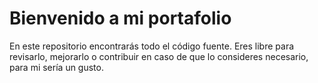 # Bienvenido a mi portafolio

En este repositorio encontrarás todo el código fuente. Eres libre para revisarlo, mejorarlo o contribuir en caso de que lo consideres necesario, para mi sería un gusto.
